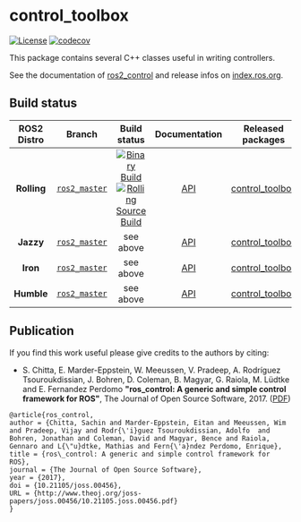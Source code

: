 control_toolbox
===========
[![License](https://img.shields.io/badge/License-BSD%203--Clause-blue.svg)](https://opensource.org/licenses/BSD-3-Clause)
[![codecov](https://codecov.io/gh/ros-controls/control_toolbox/graph/badge.svg?token=0o4dFzADHj)](https://codecov.io/gh/ros-controls/control_toolbox)

This package contains several C++ classes useful in writing controllers.

See the documentation of [ros2_control](http://control.ros.org) and release infos on [index.ros.org](http://index.ros.org/p/control_toolbox).

## Build status
ROS2 Distro | Branch | Build status | Documentation | Released packages
:---------: | :----: | :----------: | :-----------: | :---------------:
**Rolling** | [`ros2_master`](https://github.com/ros-controls/control_toolbox/tree/ros2_master) | [![Binary Build](https://github.com/ros-controls/control_toolbox/actions/workflows/build-binary.yml/badge.svg?branch=ros2-master)](https://github.com/ros-controls/control_toolbox/actions/workflows/build-binary.yml?branch=ros2-master) <br /> [![Rolling Source Build](https://github.com/ros-controls/control_toolbox/actions/workflows/build-source.yml/badge.svg?branch=ros2-master)](https://github.com/ros-controls/control_toolbox/actions/workflows/build-source.yml?branch=ros2-master) | [API](http://docs.ros.org/en/rolling/p/control_toolbox/)  | [control_toolbox](https://index.ros.org/p/control_toolbox/#rolling)
**Jazzy** | [`ros2_master`](https://github.com/ros-controls/control_toolbox/tree/ros2_master) | see above | [API](http://docs.ros.org/en/jazzy/p/control_toolbox/) | [control_toolbox](https://index.ros.org/p/control_toolbox/#jazzy)
**Iron** | [`ros2_master`](https://github.com/ros-controls/control_toolbox/tree/ros2_master) | see above | [API](http://docs.ros.org/en/iron/p/control_toolbox/) | [control_toolbox](https://index.ros.org/p/control_toolbox/#iron)
**Humble** | [`ros2_master`](https://github.com/ros-controls/control_toolbox/tree/ros2_master) | see above | [API](http://docs.ros.org/en/humble/p/control_toolbox/) | [control_toolbox](https://index.ros.org/p/control_toolbox/#humble)

## Publication

If you find this work useful please give credits to the authors by citing:

* S. Chitta, E. Marder-Eppstein, W. Meeussen, V. Pradeep, A. Rodríguez Tsouroukdissian, J. Bohren, D. Coleman, B. Magyar, G. Raiola, M. Lüdtke and E. Fernandez Perdomo
**"ros_control: A generic and simple control framework for ROS"**,
The Journal of Open Source Software, 2017. ([PDF](http://www.theoj.org/joss-papers/joss.00456/10.21105.joss.00456.pdf))

```
@article{ros_control,
author = {Chitta, Sachin and Marder-Eppstein, Eitan and Meeussen, Wim and Pradeep, Vijay and Rodr{\'i}guez Tsouroukdissian, Adolfo  and Bohren, Jonathan and Coleman, David and Magyar, Bence and Raiola, Gennaro and L{\"u}dtke, Mathias and Fern{\'a}ndez Perdomo, Enrique},
title = {ros\_control: A generic and simple control framework for ROS},
journal = {The Journal of Open Source Software},
year = {2017},
doi = {10.21105/joss.00456},
URL = {http://www.theoj.org/joss-papers/joss.00456/10.21105.joss.00456.pdf}
}
```

